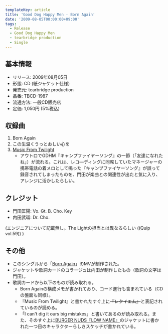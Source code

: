 ```yaml
---
templateKey: article
title: 'Good Dog Happy Men - Born Again'
date: '2009-08-05T00:00:00+09:00'
tags:
  - Release
  - Good Dog Happy Men
  - tearbridge production
  - Single
---
```

## 基本情報

* リリース: 2009年08月05日
* 形態: CD (紙ジャケット仕様)
* 発売元: tearbridge production
* 品番: TBCD-1987
* 流通方法: 一般CD販売店
* 定価: 1,050円 (5%税込)

## 収録曲

1. Born Again
1. この生温くうっとおしい心を
1. [Music From Twilight](http://monden-info.hatenablog.com/entry/2009/08/05/000001)
   * アウトロでGDHM『キャンプファイヤーソング』の一節（「友達になれたね」）が流れる。これは、レコ―ディングに同席していたマネージャーの携帯電話の着メロとして鳴った『キャンプファイヤーソング』が誤って録音されてしまったものを、門田が楽曲との関連性が出たと気に入り、アレンジに活かしたらしい。

## クレジット

* 門田匡陽: Vo. Gt. B. Cho. Key
* 内田武瑠: Dr. Cho.

(エンジニアについて記載無し。The Lightの担当とは異なるらしい ((Quip vol.59)) )

## その他

* このシングルから「[Born Again](https://www.youtube.com/watch?v=n1ezJNc60r4)」のMVが制作された。
* ジャケットや歌詞カードのコラージュは内田が制作したもの（歌詞の文字は門田）。
* 歌詞カードから以下のものが読み取れる。
   * Born Againの構成メモが書かれており、コード進行も含まれている（CDの盤面も同様）。
   * 『Music From Twilight』と書かれたすぐ上に<s>『レクイエム』</s>と表記されているのが読める。
   * 「I can't dig it ours big mistakes」と書いてあるのが読み取れる。また、そのすぐ上に[BURGER NUDS『LOW NAME』](http://monden-info.hatenablog.com/entry/2001/07/21/000000)のジャケットに書かれた一つ目のキャラクターらしきスケッチが書かれている。

